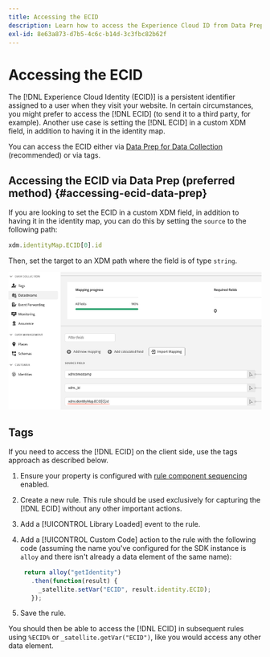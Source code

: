 ```yaml
---
title: Accessing the ECID
description: Learn how to access the Experience Cloud ID from Data Prep or Tags
exl-id: 8e63a873-d7b5-4c6c-b14d-3c3fbc82b62f
---
```


# Accessing the ECID

The [!DNL Experience Cloud Identity (ECID)] is a persistent identifier assigned to a user when they visit your website. In certain circumstances, you might prefer to access the [!DNL ECID] (to send it to a third party, for example). Another use case is setting the [!DNL ECID] in a custom XDM field, in addition to having it in the identity map.

You can access the ECID either via [Data Prep for Data Collection](../../../../datastreams/data-prep.md) (recommended) or via tags.

## Accessing the ECID via Data Prep (preferred method) {#accessing-ecid-data-prep}

If you are looking to set the ECID in a custom XDM field, in addition to having it in the identity map, you can do this by setting the `source` to the following path:

```js
xdm.identityMap.ECID[0].id
```

Then, set the target to an XDM path where the field is of type `string`.

![](./assets/access-ecid-data-prep.png)

## Tags

If you need to access the [!DNL ECID] on the client side, use the tags approach as described below.

1. Ensure your property is configured with [rule component sequencing](../../../ui/managing-resources/rules.md#sequencing) enabled. 
1. Create a new rule. This rule should be used exclusively for capturing the [!DNL ECID] without any other important actions.
1. Add a [!UICONTROL Library Loaded] event to the rule.
1. Add a [!UICONTROL Custom Code] action to the rule with the following code (assuming the name you've configured for the SDK instance is `alloy` and there isn't already a data element of the same name):

   ```js
    return alloy("getIdentity")
      .then(function(result) {
        _satellite.setVar("ECID", result.identity.ECID);
      });
   ```

1. Save the rule.

You should then be able to access the [!DNL ECID] in subsequent rules using `%ECID%` or `_satellite.getVar("ECID")`, like you would access any other data element.

